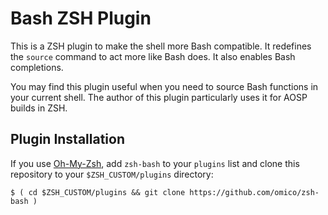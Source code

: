 Bash ZSH Plugin
==============

This is a ZSH plugin to make the shell more Bash compatible. It redefines the `source`
command to act more like Bash does. It also enables Bash completions.

You may find this plugin useful when you need to source Bash functions in your current
shell. The author of this plugin particularly uses it for AOSP builds in ZSH.

Plugin Installation
-------------------

If you use [Oh-My-Zsh](https://github.com/robbyrussell/oh-my-zsh "OMZ manager for ZSH"),
add `zsh-bash` to your `plugins` list and clone this repository to your
`$ZSH_CUSTOM/plugins` directory:

    $ ( cd $ZSH_CUSTOM/plugins && git clone https://github.com/omico/zsh-bash )
